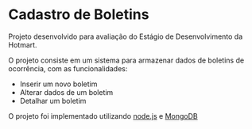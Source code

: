 # Cadastro de Boletins

Projeto desenvolvido para avaliação do Estágio de Desenvolvimento da Hotmart.

O projeto consiste em um sistema para armazenar dados de boletins de ocorrência, com as funcionalidades:
* Inserir um novo boletim
* Alterar dados de um boletim
* Detalhar um boletim

O projeto foi implementado utilizando [node.js](https://nodejs.org/en/) e [MongoDB](https://www.mongodb.com/)

